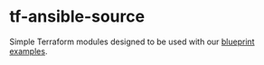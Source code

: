 # tf-ansible-source

Simple Terraform modules designed to be used with our [blueprint examples](https://github.com/cloudify-community/blueprint-examples).
